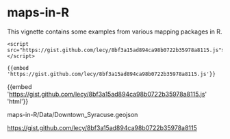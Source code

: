 # maps-in-R
This vignette contains some examples from various mapping packages in R.

```
<script src="https://gist.github.com/lecy/8bf3a15ad894ca98b0722b35978a8115.js"></script>

{{embed 'https://gist.github.com/lecy/8bf3a15ad894ca98b0722b35978a8115.js'}}
```
{{embed 'https://gist.github.com/lecy/8bf3a15ad894ca98b0722b35978a8115.js' 'html'}}


maps-in-R/Data/Downtown_Syracuse.geojson

https://gist.github.com/lecy/8bf3a15ad894ca98b0722b35978a8115
